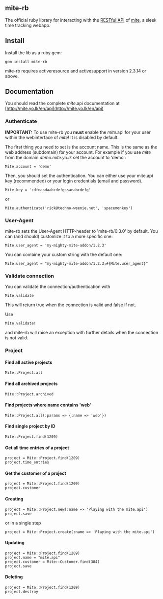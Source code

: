 ## mite-rb

The official ruby library for interacting with the [RESTful API](http://mite.yo.lk/en/api) of [mite](http://mite.yo.lk/en), a sleek time tracking webapp.

## Install

Install the lib as a ruby gem:

    gem install mite-rb

mite-rb requires activeresource and activesupport in version 2.3.14 or above.

## Documentation

You should read the complete *mite*.api documentation at [http://mite.yo.lk/en/api](http://mite.yo.lk/en/api)

### Authenticate

**IMPORTANT:** To use mite-rb you **must** enable the *mite*.api for your user within the webinterface of *mite*! It is disabled by default.

The first thing you need to set is the account name.  This is the same as the web address (subdomain) for your account. For example if you use *mite* from the domain *demo.mite.yo.lk* set the account to 'demo':

    Mite.account = 'demo'

Then, you should set the authentication. You can either use your mite.api key (recommended) or your login credentials (email and password).

    Mite.key = 'cdfeasdaabcdefgssaeabcdefg'

or

    Mite.authenticate('rick@techno-weenie.net', 'spacemonkey')

### User-Agent

mite-rb sets the User-Agent HTTP-header to 'mite-rb/0.3.0' by default. You can (and should) customize it to a more specific one:

    Mite.user_agent = 'my-mighty-mite-addon/1.2.3'

You can combine your custom string with the default one:

    Mite.user_agent = "my-mighty-mite-addon/1.2.3;#{Mite.user_agent}"

### Validate connection

You can validate the connection/authentication with

    Mite.validate

This will return true when the connection is valid and false if not.

Use

    Mite.validate!

and mite-rb will raise an exception with further details when the connection is not valid.

### Project

#### Find all active projects

    Mite::Project.all

#### Find all archived projects

    Mite::Project.archived

#### Find projects where name contains 'web'

    Mite::Project.all(:params => {:name => 'web'})

#### Find single project by ID

    Mite::Project.find(1209)

#### Get all time entries of a project

    project = Mite::Project.find(1209)
    project.time_entries

#### Get the customer of a project

    project = Mite::Project.find(1209)
    project.customer

#### Creating

    project = Mite::Project.new(:name => 'Playing with the mite.api')
    project.save

or in a single step

    project = Mite::Project.create(:name => 'Playing with the mite.api')

#### Updating

    project = Mite::Project.find(1209)
    project.name = "mite.api"
    project.customer = Mite::Customer.find(384)
    project.save

#### Deleting

    project = Mite::Project.find(1209)
    project.destroy


